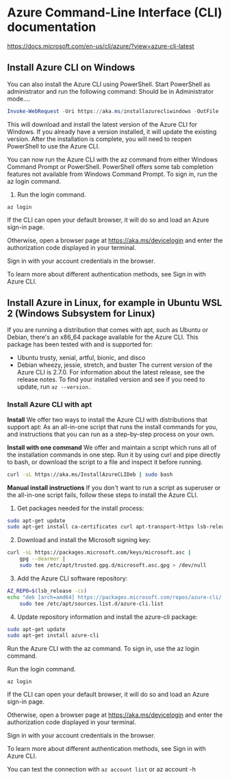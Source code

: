 # Azure Command-Line Interface (CLI) documentation

https://docs.microsoft.com/en-us/cli/azure/?view=azure-cli-latest


## Install Azure CLI on Windows

You can also install the Azure CLI using PowerShell. Start PowerShell as administrator and run the following command: Should be in Administrator mode....

```PowerShell
Invoke-WebRequest -Uri https://aka.ms/installazurecliwindows -OutFile .\AzureCLI.msi; Start-Process msiexec.exe -Wait -ArgumentList '/I AzureCLI.msi /quiet'; rm .\AzureCLI.msi
```

This will download and install the latest version of the Azure CLI for Windows. If you already have a version installed, it will update the existing version. After the installation is complete, you will need to reopen PowerShell to use the Azure CLI.

You can now run the Azure CLI with the az command from either Windows Command Prompt or PowerShell. PowerShell offers some tab completion features not available from Windows Command Prompt. To sign in, run the az login command.

1. Run the login command.

```AzureCLI
az login
```

If the CLI can open your default browser, it will do so and load an Azure sign-in page.

Otherwise, open a browser page at https://aka.ms/devicelogin and enter the authorization code displayed in your terminal.

Sign in with your account credentials in the browser.

To learn more about different authentication methods, see Sign in with Azure CLI.


## Install Azure in Linux, for example in Ubuntu WSL 2 (Windows Subsystem for Linux)

If you are running a distribution that comes with apt, such as Ubuntu or Debian, there's an x86_64 package available for the Azure CLI. This package has been tested with and is supported for:

* Ubuntu trusty, xenial, artful, bionic, and disco
* Debian wheezy, jessie, stretch, and buster
The current version of the Azure CLI is 2.7.0. For information about the latest release, see the release notes. To find your installed version and see if you need to update, run ``az --version.``

### Install Azure CLI with apt

**Install**
We offer two ways to install the Azure CLI with distributions that support apt: As an all-in-one script that runs the install commands for you, and instructions that you can run as a step-by-step process on your own.

**Install with one command**
We offer and maintain a script which runs all of the installation commands in one step. Run it by using curl and pipe directly to bash, or download the script to a file and inspect it before running.


```Bash
curl -sL https://aka.ms/InstallAzureCLIDeb | sudo bash
```

**Manual install instructions**
If you don't want to run a script as superuser or the all-in-one script fails, follow these steps to install the Azure CLI.

1. Get packages needed for the install process:

```Bash
sudo apt-get update
sudo apt-get install ca-certificates curl apt-transport-https lsb-release gnupg
```

2. Download and install the Microsoft signing key:

```Bash
curl -sL https://packages.microsoft.com/keys/microsoft.asc |
    gpg --dearmor |
    sudo tee /etc/apt/trusted.gpg.d/microsoft.asc.gpg > /dev/null
```

3. Add the Azure CLI software repository:

```Bash
AZ_REPO=$(lsb_release -cs)
echo "deb [arch=amd64] https://packages.microsoft.com/repos/azure-cli/ $AZ_REPO main" |
    sudo tee /etc/apt/sources.list.d/azure-cli.list
```
4. Update repository information and install the azure-cli package:

```Bash
sudo apt-get update
sudo apt-get install azure-cli
```

Run the Azure CLI with the az command. To sign in, use the az login command.

Run the login command.
```Azure CLI
az login
```

If the CLI can open your default browser, it will do so and load an Azure sign-in page.

Otherwise, open a browser page at https://aka.ms/devicelogin and enter the authorization code displayed in your terminal.

Sign in with your account credentials in the browser.

To learn more about different authentication methods, see Sign in with Azure CLI.


You can test the connection with ``az account list`` or az account -h